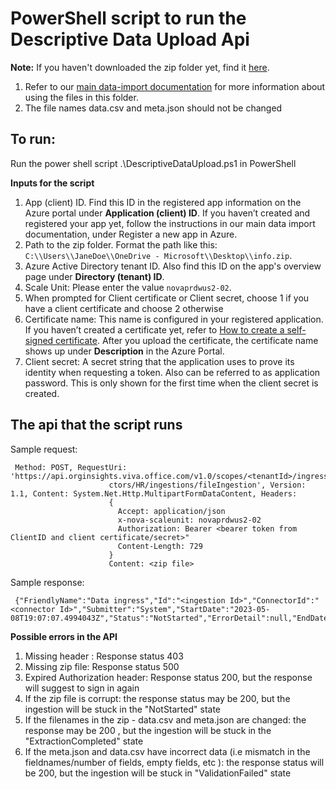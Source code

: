 # PowerShell script to run the Descriptive Data Upload Api 

**Note:** If you haven't downloaded the zip folder yet, find it [here](https://go.microsoft.com/fwlink/?linkid=2230444). 
1. Refer to our [main data-import documentation](https://learn.microsoft.com/viva/insights/advanced/admin/import-org-data-first#prepare-the-data-export) for more information about using the files in this folder.
2. The file names data.csv and meta.json should not be changed

## To run:
Run the power shell script .\DescriptiveDataUpload.ps1 in PowerShell 

**Inputs for the script** 
1.	App (client) ID. Find this ID in the registered app information on the Azure portal under **Application (client) ID**. If you haven’t created and registered your app yet, follow the instructions in our main data import documentation, under Register a new app in Azure.
2.	Path to the zip folder. Format the path like this: `C:\\Users\\JaneDoe\\OneDrive - Microsoft\\Desktop\\info.zip`.
3.	Azure Active Directory tenant ID. Also find this ID on the app's overview page under **Directory (tenant) ID**.
4.	Scale Unit: Please enter the value `novaprdwus2-02`.
5.	When prompted for Client certificate or Client secret, choose 1 if you have a client certificate and choose 2 otherwise 
6.	Certificate name: This name is configured in your registered application. If you haven’t created a certificate yet, refer to [How to create a self-signed certificate](https://learn.microsoft.com/azure/active-directory/develop/howto-create-self-signed-certificate). After you upload the certificate, the certificate name shows up under **Description** in the Azure Portal.
7.	Client secret: A secret string that the application uses to prove its identity when requesting a token. Also can be referred to as application password. This is only shown for the first time when the client secret is created. 


## The api that the script runs

Sample request:
``` 
 Method: POST, RequestUri: 'https://api.orginsights.viva.office.com/v1.0/scopes/<tenantId>/ingress/conne
                      ctors/HR/ingestions/fileIngestion', Version: 1.1, Content: System.Net.Http.MultipartFormDataContent, Headers:
                      {
                        Accept: application/json
                        x-nova-scaleunit: novaprdwus2-02
                        Authorization: Bearer <bearer token from ClientID and client certificate/secret>"
                        Content-Length: 729
                      }
                      Content: <zip file>
``` 
Sample response: 
```
 {"FriendlyName":"Data ingress","Id":"<ingestion Id>","ConnectorId":"<connector Id>","Submitter":"System","StartDate":"2023-05-08T19:07:07.4994043Z","Status":"NotStarted","ErrorDetail":null,"EndDate":null,"Type":"FileIngestion"}
```

**Possible errors in the API**
1. Missing header <Authorization>: Response status 403 
2. Missing zip file: Response status 500
3. Expired Authorization header: Response status 200, but the response will suggest to sign in again 
4. If the zip file is corrupt: the response status may be 200, but the ingestion will be stuck in the "NotStarted" state  
5. If the filenames in the zip - data.csv and meta.json are changed: the response may be 200 , but the ingestion will be stuck in the "ExtractionCompleted" state
6. If the meta.json and data.csv have incorrect data (i.e mismatch in the fieldnames/number of fields, empty fields, etc ): the response status will be 200, but the ingestion will be stuck in "ValidationFailed" state


